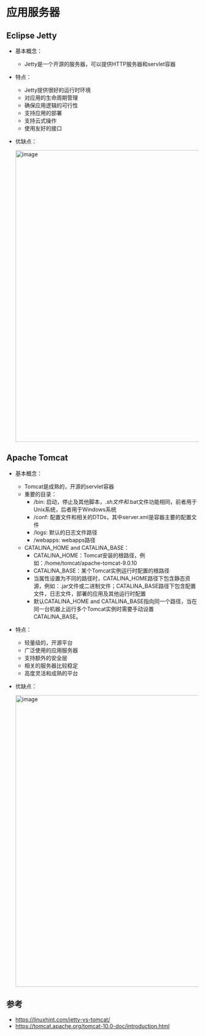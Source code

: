 # 应用服务器

## Eclipse Jetty

  - 基本概念：
    - Jetty是一个开源的服务器，可以提供HTTP服务器和servlet容器
  - 特点：
    - Jetty提供很好的运行时环境
    - 对应用的生命周期管理
    - 确保应用逻辑的可行性
    - 支持应用的部署
    - 支持云式操作
    - 使用友好的接口
  - 优缺点：
  
    <img width="762" alt="image" src="https://user-images.githubusercontent.com/46510621/147032634-61b50222-b517-4f07-9c44-b46c2421434c.png">
  
## Apache Tomcat

  - 基本概念：
    - Tomcat是成熟的，开源的servlet容器
    - 重要的目录：
      - /bin: 启动，停止及其他脚本，*.sh文件和*.bat文件功能相同，前者用于Unix系统，后者用于Windows系统
      - /conf: 配置文件和相关的DTDs，其中server.xml是容器主要的配置文件
      - /logs: 默认的日志文件路径
      - /webapps: webapps路径
    - CATALINA_HOME and CATALINA_BASE：
      - CATALINA_HOME：Tomcat安装的根路径，例如：/home/tomcat/apache-tomcat-9.0.10
      - CATALINA_BASE：某个Tomcat实例运行时配置的根路径
      - 当属性设置为不同的路径时，CATALINA_HOME路径下包含静态资源，例如：.jar文件或二进制文件；CATALINA_BASE路径下包含配置文件，日志文件，部署的应用及其他运行时配置
      - 默认CATALINA_HOME and CATALINA_BASE指向同一个路径，当在同一台机器上运行多个Tomcat实例时需要手动设置CATALINA_BASE。
  - 特点：
    - 轻量级的，开源平台
    - 广泛使用的应用服务器
    - 支持额外的安全层
    - 相关的服务器比较稳定
    - 高度灵活和成熟的平台
  - 优缺点：
  
    <img width="762" alt="image" src="https://user-images.githubusercontent.com/46510621/147045312-696f30ac-d8de-429c-8005-445a0119bca1.png">
  
## 参考

  - https://linuxhint.com/jetty-vs-tomcat/
  - https://tomcat.apache.org/tomcat-10.0-doc/introduction.html
  
